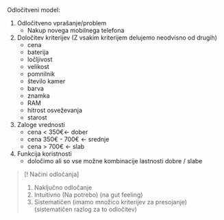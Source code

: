 Odločitveni model:
1. Odločitveno vprašanje/problem
	- Nakup novega mobilnega telefona
2. Določitev kriterijev (Z vsakim kriterijem delujemo neodvisno od drugih)
	- cena
	- baterija
	- ločljivost
	- velikost
	- pomnilnik
	- število kamer
	- barva
	- znamka
	- RAM
	- hitrost osveževanja
	- starost
3. Zaloge vrednosti
	- cena < 350€<- dober
	- cena 350€ - 700€ <- srednje
	- cena > 700€ <- slab
4. Funkcija koristnosti
	- določimo ali so vse možne kombinacije lastnosti dobre / slabe

> [! Načini odločanja]
> 1. Naključno odločanje
> 2. Intuitivno (Na potrebo) (na gut feeling)
> 3. Sistematičen (imamo množico kriterijev za presojanje) (sistematičen razlog za to odločitev)